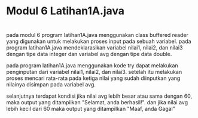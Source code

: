 #  Modul 6 Latihan1A.java
#

pada modul 6 program latihan1A.java menggunakan class buffered reader yang digunakan untuk melakukan proses input pada sebuah variabel. 
pada program latihan1A.java mendeklarasikan variabel nilai1, nilai2, dan nilai3 dengan tipe data integer dan variabel avg dengan tipe data double. 

pada program latihan1A.java menggunakan kode try dapat melakukan penginputan dari variabel nilai1, nilai2, dan nilai3. setelah itu melakukan proses mencari rata-rata pada ketiga nilai yang sudah diinputkan yang nilainya disimpan pada variabel avg.

selanjutnya terdapat kondisi jika nilai avg lebih besar atau sama dengan 60, maka output yang ditampilkan "Selamat, anda berhasil!". dan jika nilai avg lebih kecil dari 60 maka output yang ditampilkan "Maaf, anda Gagal"